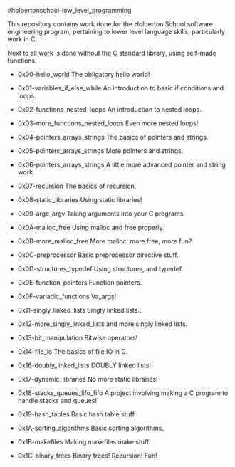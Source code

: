 #holbertonschool-low_level_programming

This repository contains work done for the Holberton School software engineering program, pertaining to lower level language skills, particularly work in C.

Next to all work is done without the C standard library, using self-made functions.

- 0x00-hello_world
  The obligatory hello world!

- 0x01-variables_if_else_while
  An introduction to basic if conditions and loops.

- 0x02-functions_nested_loops
  An introduction to nested loops.

- 0x03-more_functions_nested_loops
  Even more nested loops!

- 0x04-pointers_arrays_strings
  The basics of pointers and strings.

- 0x05-pointers_arrays_strings
  More pointers and strings.

- 0x06-pointers_arrays_strings
  A little more advanced pointer and string work.

- 0x07-recursion
  The basics of recursion.

- 0x08-static_libraries
  Using static libraries!

- 0x09-argc_argv
  Taking arguments into your C programs.

- 0x0A-malloc_free
  Using malloc and free properly.

- 0x0B-more_malloc_free
  More malloc, more free, more fun?

- 0x0C-preprocessor
  Basic preprocessor directive stuff.

- 0x0D-structures_typedef
  Using structures, and typedef.

- 0x0E-function_pointers
  Function pointers.

- 0x0F-variadic_functions
  Va_args!

- 0x11-singly_linked_lists
  Singly linked lists...

- 0x12-more_singly_linked_lists
  and more singly linked lists.

- 0x13-bit_manipulation
  Bitwise operators!

- 0x14-file_io
  The basics of file IO in C.

- 0x16-doubly_linked_lists
  DOUBLY linked lists!

- 0x17-dynamic_libraries
  No more static libraries!

- 0x18-stacks_queues_lifo_fifo
  A project involving making a C program to handle stacks and queues!

- 0x19-hash_tables
  Basic hash table stuff.

- 0x1A-sorting_algorithms
  Basic sorting algorithms.

- 0x1B-makefiles
  Making makefiles make stuff.

- 0x1C-binary_trees
  Binary trees! Recursion! Fun!